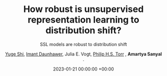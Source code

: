 ---
layout: post
title:  "How robust is unsupervised representation learning to distribution shift?"
date:   2023-01-21 00:00:00 +00:00
image: /images/ssl-robust.png
categories: research
author:  <a href="https://yugeten.github.io/"> Yuge Shi</a>, <a href="https://mds.inf.ethz.ch/team/detail/imant-daunhawer"> Imant Daunhawer</a>, Julia E. Vogt,  <a href="https://www.robots.ox.ac.uk/~phst/">Philip H.S. Torr</a> , <strong> Amartya Sanyal </strong>.
subtitle: "SSL models are robust to distribution shift"
accepted: yes
venue: <a href="https://iclr.cc/">International Conference on Learning Representations</a> (ICLR) 
shortVenue: ICLR
important: new
paper: https://openreview.net/forum?id=LiXDW7CF94J
arxiv: https://arxiv.org/abs/2206.08871
---